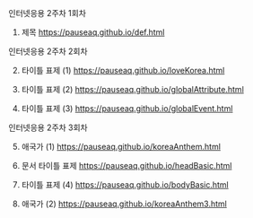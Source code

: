 인터넷응용 2주차 1회차

1. 제목
 https://pauseaq.github.io/def.html



인터넷응용 2주차 2회차

2. 타이틀 표제 (1)
 https://pauseaq.github.io/loveKorea.html

3. 타이틀 표제 (2) 
 https://pauseaq.github.io/globalAttribute.html

4. 타이틀 표제 (3)
 https://pauseaq.github.io/globalEvent.html



인터넷응용 2주차 3회차

5. 애국가 (1)
 https://pauseaq.github.io/koreaAnthem.html

6. 문서 타이틀 표제 
 https://pauseaq.github.io/headBasic.html

7. 타이틀 표제 (4)
 https://pauseaq.github.io/bodyBasic.html

8. 애국가 (2)
 https://pauseaq.github.io/koreaAnthem3.html


